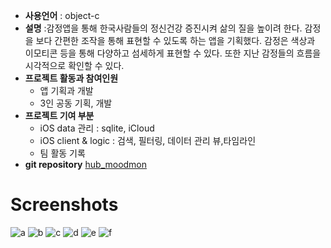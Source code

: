 * __사용언어__ : object-c
* __설명__ :감정앱을 통해 한국사람들의 정신건강 증진시켜 삶의 질을 높이려 한다. 감정을 보다 간편한 조작을 통해 표현할 수 있도록 하는 앱을 기획했다. 감정은 색상과 이모티콘 등을 통해 다양하고 섬세하게 표현할 수 있다. 또한 지난 감정들의 흐름을 시각적으로 확인할 수 있다.
* __프로젝트 활동과 참여인원__
  - 앱 기획과 개발
  - 3인 공동 기획, 개발
* __프로젝트 기여 부분__
  - iOS data 관리 : sqlite, iCloud
  - iOS client & logic : 검색, 필터링, 데이터 관리 뷰,타임라인
  - 팀 활동 기록
* __git repository__
[hub_moodmon](https://github.com/NHNNEXT/2016-01-HUDI-iOS-HUB)

# Screenshots
![a](img/new.png)
![b](img/month.png)
![c](img/year.png)
![d](img/filter.png)
![e](img/search.png)
![f](img/saveImg.png)
